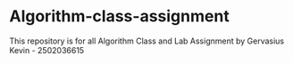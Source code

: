 # Algorithm-class-assignment

This repository is for all Algorithm Class and Lab Assignment by Gervasius Kevin - 2502036615
